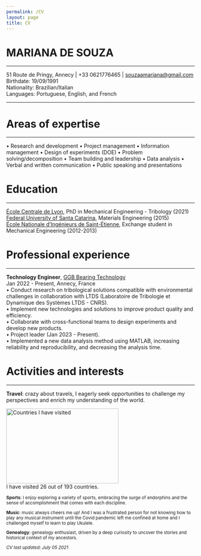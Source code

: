 ```yaml
---
permalink: /CV
layout: page
title: CV
---
```


# MARIANA DE SOUZA 
----------------------------------------

51 Route de Pringy, Annecy | +33 0621776465 | souzaamariana@gmail.com\
Birthdate: 19/09/1991\
Nationality: Brazilian/Italian\
Languages: Portuguese, English, and French

----------------------------

# Areas of expertise 
----------------------------------------

• Research and development
•  Project management
•  Information management
•  Design of experiments (DOE)
•  Problem solving/decomposition
•  Team building and leadership
•  Data analysis
•  Verbal and written communication
•  Public speaking and presentations


# Education
----------------------------------------

[École Centrale de Lyon](https://www.ec-lyon.fr/en), PhD in Mechanical Engineering - Tribology (2021)\
[Federal University of Santa Catarina](https://en.ufsc.br/), Materials Engineering (2015)\
[École Nationale d’Ingénieurs de Saint-Étienne](https://www.enise.fr/), Exchange student in Mechanical Engineering (2012-2013)

    
# Professional experience 
----------------------------------------

**Technology Engineer**, [GGB Bearing Technology](https://www.ggbearings.com/)\
Jan 2022 - Present, Annecy, France\
• Conduct research on tribological solutions compatible with environmental challenges in collaboration with 
LTDS (Laboratoire de Tribologie et Dynamique des Systèmes LTDS - CNRS).\
• Implement new technologies and solutions to improve product quality and efficiency.\
• Collaborate with cross-functional teams to design experiments and develop new products.\
• Project leader (Jan 2023 - Present).\
• Implemented a new data analysis method using MATLAB, increasing reliability and reproducibility, and 
decreasing the analysis time.


# Activities and interests
----------------------------------------
**Travel**: crazy about travels, I eagerly seek opportunities to challenge my perspectives and enrich my understanding of the world.

<img src="https://chart.apis.google.com/chart?cht=map:fixed=-70,-180,80,180&chs=600x400&chf=bg,s,336699&chco=d0d0d0,cc0000,000000&chd=s:9999999999999999999999999999999999999999999999999999999999&chld=CV|US|AS|UM|GU|MP|PR|VI|BR|PE|TH|KH|BE|CZ|FR|PF|NC|BL|MF|PM|WF|TF|GF|GP|YT|MQ|RE|DE|HU|IE|IT|LU|MC|NL|AW|CW|SX|BQ|PL|PT|ES|CH|GB|AI|BM|IO|KY|FK|GI|MS|SH|TC|GG|IM|JE|PN|GS|VG" width="300" height="200"  alt="Countries I have visited"><br/>I have visited 26 out of 193 countries.<br/><small>

**Sports**: I enjoy exploring a variety of sports, embracing the surge of endorphins and the sense of accomplishment that comes with each discipline.

**Music**: music always cheers me up! 
And I was a frustrated person for not knowing how to play any musical instrument until the Covid pandemic left me confined at home and I challenged myself to learn to play Ukulele.

**Genealogy**: genealogy enthusiast, driven by a deep curiosity to uncover the stories and historical context of my ancestors.


*CV last updated: July 05 2021*


<!-- **That Other Job You Had** Short text containing the type of work done, results obtained,
lessons learned and other remarks. Can also include lists and
links:

* First item

* Item with [link](http://www.example.com). Links will work both in
  the html and pdf versions.

Also with a short description.

Technical Experience
--------------------

My Cool Side Project
:   For items which don't have a clear time ordering, a definition
    list can be used to have named items.

    * These items can also contain lists, but you need to mind the
      indentation levels in the markdown source.
    * Second item.

Open Source
:   List open source contributions here, perhaps placing emphasis on
    the project names, for example the **Linux Kernel**, where you
    implemented multithreading over a long weekend, or **node.js**
    (with [link](http://nodejs.org)) which was actually totally
    your idea...

Programming Languages
:   **first-lang:** Here, we have an itemization, where we only want
    to add descriptions to the first few items, but still want to
    mention some others together at the end. A format that works well
    here is a description list where the first few items have their
    first word emphasized, and the last item contains the final few
    emphasized terms. Notice the reasonably nice page break in the pdf
    version, which wouldn't happen if we generated the pdf via html.

:   **second-lang:** Description of your experience with second-lang,
    perhaps again including a [link] [ref], this time placing the url
    reference elsewhere in the document to reduce clutter (see source
    file). 

:   **obscure-but-impressive-lang:** We both know this one's pushing
    it.

:   Basic knowledge of **C**, **x86 assembly**, **forth**, **Common Lisp**

Extra Section, Call it Whatever You Want
----------------------------------------

* Human Languages:

     * Portuguese (native speaker)
     * English ( speaker)
     * French ( speaker)

* Random tidbit

* Other sort of impressive-sounding thing you did -->


